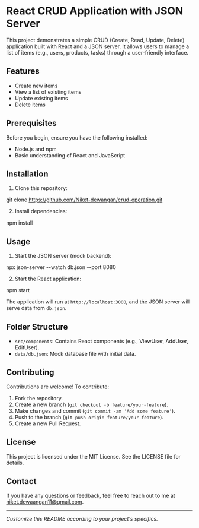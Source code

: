 # React CRUD Application with JSON Server

This project demonstrates a simple CRUD (Create, Read, Update, Delete) application built with React and a JSON server. It allows users to manage a list of items (e.g., users, products, tasks) through a user-friendly interface.

## Features

- Create new items
- View a list of existing items
- Update existing items
- Delete items

## Prerequisites

Before you begin, ensure you have the following installed:

- Node.js and npm
- Basic understanding of React and JavaScript

## Installation

1. Clone this repository:

git clone https://github.com/Niket-dewangan/crud-operation.git

2. Install dependencies:

npm install

## Usage

1. Start the JSON server (mock backend):

npx json-server --watch db.json --port 8080

2. Start the React application:

npm start

The application will run at `http://localhost:3000`, and the JSON server will serve data from `db.json`.

## Folder Structure

- `src/components`: Contains React components (e.g., ViewUser, AddUser, EditUser).
- `data/db.json`: Mock database file with initial data.

## Contributing

Contributions are welcome! To contribute:

1. Fork the repository.
2. Create a new branch (`git checkout -b feature/your-feature`).
3. Make changes and commit (`git commit -am 'Add some feature'`).
4. Push to the branch (`git push origin feature/your-feature`).
5. Create a new Pull Request.

## License

This project is licensed under the MIT License. See the LICENSE file for details.

## Contact

If you have any questions or feedback, feel free to reach out to me at niket.dewaangan11@gmail.com.

---

*Customize this README according to your project's specifics.*